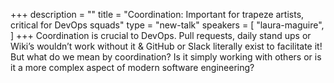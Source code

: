 +++
description = ""
title = "Coordination: Important for trapeze artists, critical for DevOps squads"
type = "new-talk"
speakers = [
        "laura-maguire",
]
+++
Coordination is crucial to DevOps. Pull requests, daily stand ups or Wiki’s wouldn’t work without it & GitHub or Slack literally exist to facilitate it! But what do we mean by coordination? Is it simply working with others or is it a more complex aspect of modern software engineering?